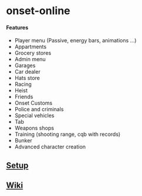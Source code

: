 # onset-online
#### Features
* Player menu (Passive, energy bars, animations ...)
* Appartments
* Grocery stores
* Admin menu
* Garages
* Car dealer
* Hats store
* Racing
* Heist
* Friends
* Onset Customs
* Police and criminals
* Special vehicles
* Tab
* Weapons shops
* Training (shooting range, cqb with records)
* Bunker
* Advanced character creation

## [Setup](https://github.com/vugi99/onset-online/wiki/Setup)
## [Wiki](https://github.com/vugi99/onset-online/wiki)
